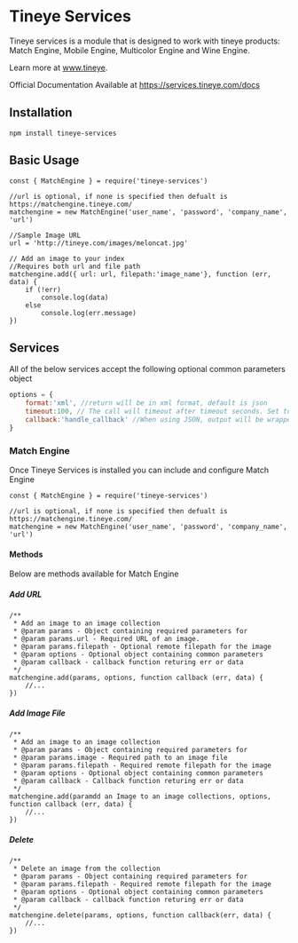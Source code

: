 # Tineye Services

Tineye services is a module that is designed to work with tineye products: Match Engine, Mobile Engine, Multicolor Engine and Wine Engine. 

Learn more at www.tineye.

Official Documentation Available at https://services.tineye.com/docs

## Installation
```shell
npm install tineye-services
```
## Basic Usage

```node
const { MatchEngine } = require('tineye-services')

//url is optional, if none is specified then defualt is https://matchengine.tineye.com/
matchengine = new MatchEngine('user_name', 'password', 'company_name', 'url')

//Sample Image URL
url = 'http://tineye.com/images/meloncat.jpg'

// Add an image to your index
//Requires both url and file path
matchengine.add({ url: url, filepath:'image_name'}, function (err, data) {
    if (!err)
        console.log(data)
    else
        console.log(err.message)
})
```
## Services
All of the below services accept the following optional common parameters object
```javascript
options = {
    format:'xml', //return will be in xml format, default is json
    timeout:100, // The call will timeout after timeout seconds. Set to 0 for no timeout.
    callback:'handle_callback' //When using JSON, output will be wrapped in the callback method
}
```

### Match Engine
Once Tineye Services is installed you can include and configure Match Engine 
```node
const { MatchEngine } = require('tineye-services')

//url is optional, if none is specified then defualt is https://matchengine.tineye.com/
matchengine = new MatchEngine('user_name', 'password', 'company_name', 'url')
```

#### Methods
Below are methods available for Match Engine
##### Add URL
```node
/**
 * Add an image to an image collection
 * @param params - Object containing required parameters for
 * @param params.url - Required URL of an image.
 * @param params.filepath - Optional remote filepath for the image
 * @param options - Optional object containing common parameters
 * @param callback - callback function returing err or data
 */
matchengine.add(params, options, function callback (err, data) {
    //...
})
```
##### Add Image File
```node
/**
 * Add an image to an image collection
 * @param params - Object containing required parameters for
 * @param params.image - Required path to an image file 
 * @param params.filepath - Required remote filepath for the image
 * @param options - Optional object containing common parameters
 * @param callback - Callback function returing err or data
 */
matchengine.add(paramdd an Image to an image collections, options, function callback (err, data) {
    //...
})
```
##### Delete 
```node
/**
 * Delete an image from the collection
 * @param params - Object containing required parameters for
 * @param params.filepath - Required remote filepath for the image
 * @param options - Optional object containing common parameters
 * @param callback - callback function returing err or data
 */
matchengine.delete(params, options, function callback(err, data) {
    //...
})
